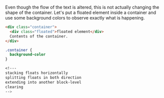 
Even though the flow of the text is altered, this is not actually changing the shape of the container.  Let's put a floated element inside a container and use some background colors to observe exactly what is happening.

```html
<div class="container">
  <div class="floated">floated element</div>
  Contents of the container.
</div>
```
```css
.container {
  background-color
}

<!---
stacking floats horizontally
splitting floats in both direction
extending into another block-level
clearing
-->
